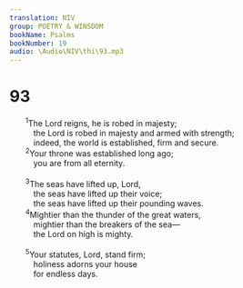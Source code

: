 ```yaml
---
translation: NIV
group: POETRY & WINSDOM
bookName: Psalms 
bookNumber: 19
audio: \Audio\NIV\thi\93.mp3
---
```


<div class="title"><h1>93</h1></div>
<span class="verse thi_93_1">  <sup>1</sup>The Lord reigns, he is robed in majesty; <br/>   the Lord is robed in majesty and armed with strength; <br/>   indeed, the world is established, firm and secure. <br/></span>
<span class="verse thi_93_2">  <sup>2</sup>Your throne was established long ago; <br/>   you are from all eternity. <br/><br/></span>
<span class="verse thi_93_3">  <sup>3</sup>The seas have lifted up, Lord, <br/>   the seas have lifted up their voice; <br/>   the seas have lifted up their pounding waves. <br/></span>
<span class="verse thi_93_4">  <sup>4</sup>Mightier than the thunder of the great waters, <br/>   mightier than the breakers of the sea— <br/>   the Lord on high is mighty. <br/><br/></span>
<span class="verse thi_93_5">  <sup>5</sup>Your statutes, Lord, stand firm; <br/>   holiness adorns your house <br/>   for endless days. <br/></span>
